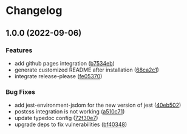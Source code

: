 # Changelog

## 1.0.0 (2022-09-06)


### Features

* add github pages integration ([b7534eb](https://github.com/alioguzhan/react-typescript-library/commit/b7534eb9d2beaec95069c658674587173f8db2e2))
* generate customized README after installation ([68ca2c1](https://github.com/alioguzhan/react-typescript-library/commit/68ca2c11e37fb14487e2ffe55f3366d0290ed7ca))
* integrate release-please ([fe05370](https://github.com/alioguzhan/react-typescript-library/commit/fe0537037174620d6bba9bb60aa2aae03011fad3))


### Bug Fixes

* add jest-environment-jsdom for the new version of jest ([40eb502](https://github.com/alioguzhan/react-typescript-library/commit/40eb502a6aa6b00439514c3c1955a70385b34467))
* postcss integration is not working ([a510c71](https://github.com/alioguzhan/react-typescript-library/commit/a510c71577f5c5d8b803718704741aa131858876))
* update typedoc config ([72f30e7](https://github.com/alioguzhan/react-typescript-library/commit/72f30e726cc0986c1e1e17285b02e0449c7dbe49))
* upgrade deps to fix vulnerabilities ([bf40348](https://github.com/alioguzhan/react-typescript-library/commit/bf40348e29fa50f7ec578e5a76c9f4e8251065aa))
